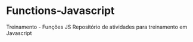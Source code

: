 # Functions-Javascript
Treinamento - Funções JS
Repositório de atividades para treinamento em Javascript
